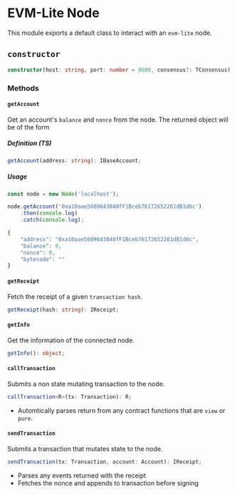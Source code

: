 # EVM-Lite Node

This module exports a default class to interact with an `evm-lite` node.

## `constructor`

```typescript
constructor(host: string, port: number = 8080, consensus?: TConsensus)
```

### Methods

#### `getAccount`

Get an account's `balance` and `nonce` from the node. The returned object will be of the form

##### Definition (TS)

```typescript
getAccount(address: string): IBaseAccount;
```

##### Usage

```typescript
const node = new Node('localhost');

node.getAccount('0xa10aae5609643848fF1Bceb76172652261dB1d6c')
	.then(console.log)
	.catch(console.log);
```

```javascript
{
	"address": "0xa10aae5609643848fF1Bceb76172652261dB1d6c",
	"balance": 0,
	"nonce": 0,
	"bytecode": ""
}
```

#### `getReceipt`

Fetch the receipt of a given `transaction hash`.

```typescript
getReceipt(hash: string): IReceipt;
```

#### `getInfo`

Get the information of the connected node.

```typescript
getInfo(): object;
```

#### `callTransaction`

Submits a non state mutating transaction to the node.

```typescript
callTransaction<R>(tx: Transaction): R;
```

-   Automtically parses return from any contract functions that are `view` or `pure`.

#### `sendTransaction`

Submits a transaction that mutates state to the node.

```typescript
sendTransaction(tx: Transaction, account: Account): IReceipt;
```

-   Parses any events returned with the receipt
-   Fetches the nonce and appends to transaction before signing
